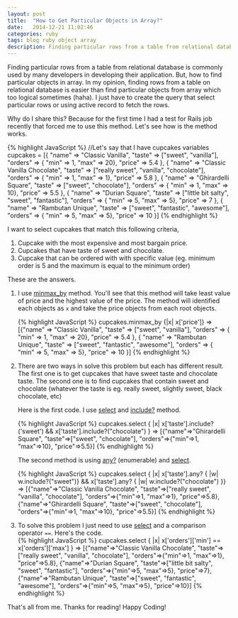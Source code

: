 ```yaml
---
layout: post
title:  "How to Get Particular Objects in Array?"
date:   2014-12-21 11:02:46
categories: ruby
tags: blog ruby object array 
description: Finding particular rows from a table from relational database is commonly used by many developers in developing their application. But, how to find particular objects in array. In my opinion, finding rows from a table on relational database is easier than find particular objects from array which too logical sometimes (haha). I just have to create the query that select particular rows or using active record to fetch the rows.
---
```

Finding particular rows from a table from relational database is commonly used by many developers in developing their application. But, how to find particular objects in array. In my opinion, finding rows from a table on relational database is easier than find particular objects from array which too logical sometimes (haha). I just have to create the query that select particular rows or using active record to fetch the rows. <!--more-->

Why do I share this? Because for the first time I had a test for Rails job recently that forced me to use this method. Let's see how is the method works.

{% highlight JavaScript %}
//Let's say that I have cupcakes variables
cupcakes = [{
  "name" => "Classic Vanilla",
  "taste" => ["sweet", "vanilla"],
  "orders" => { "min" => 1, "max" => 20},
  "price" => 5.4
},
{
  "name" => "Classic Vanilla Chocolate",
  "taste" => ["really sweet", "vanilla", "chocolate"],
  "orders" => { "min" => 1, "max" => 1},
  "price" => 5.8
},
{
  "name" => "Ghirardelli Square",
  "taste" => ["sweet", "chocolate"],
  "orders" => { "min" => 1, "max" => 10},
  "price" => 5.5
},
{
  "name" => "Durian Square",
  "taste" => ["little bit salty", "sweet", "fantastic"],
  "orders" => { "min" => 5, "max" => 5},
  "price" => 7
},
{
  "name" => "Rambutan Unique",
  "taste" => ["sweet", "fantastic", "awesome"],
  "orders" => { "min" => 5, "max" => 5},
  "price" => 10
}]
{% endhighlight %}

I want to select cupcakes that match this following criteria,

1. Cupcake with the most expensive and most bargain price.
2. Cupcakes that have taste of sweet and chocolate.
3. Cupcake that can be ordered with with specific value (eg. minimum order is 5 and the maximum is equal to the minimum order)

These are the answers.
<ol>
<li> I use <a href="http://apidock.com/ruby/Enumerable/minmax_by" target="_blank">minmax_by</a> method. You'll see that this method will take least value of price and the highest value of the price. The method will identified each objects as <code>x</code> and take the price objects from each root objects.</li>

{% highlight JavaScript %}
    cupcakes.minmax_by {|x| x['price']}
    => [{"name" => "Classic Vanilla",
      "taste" => ["sweet", "vanilla"],
      "orders" => { "min" => 1, "max" => 20},
      "price" => 5.4
    },
    {
      "name" => "Rambutan Unique",
      "taste" => ["sweet", "fantastic", "awesome"],
      "orders" => { "min" => 5, "max" => 5},
      "price" => 10 }]
{% endhighlight %}

<li>There are two ways in solve this problem but each has different result. The first one is to get cupcakes that have sweet taste and chocolate taste. The second one is to find cupcakes that contain sweet and chocolate (whatever the taste is eg. really sweet, slightly sweet, black chocolate, etc)</li>

Here is the first code. I use <a href="http://www.ruby-doc.org/core-2.1.5/Array.html#method-i-select" target="_blank">select</a> and <a href="http://www.ruby-doc.org/core-2.1.5/Array.html#method-i-include-3F" target="_blank">include?</a> method.

{% highlight JavaScript %}
cupcakes.select { |x| x['taste'].include?('sweet') && x['taste'].include?("chocolate") }
=> [{"name"=>"Ghirardelli Square", 
"taste"=>["sweet", "chocolate"], 
"orders"=>{"min"=>1, "max"=>10}, 
"price"=>5.5}] 
{% endhighlight %}

The second method is using <a href="http://ruby-doc.org/core-2.1.5/Enumerable.html#method-i-any-3F">any?</a> (enumerable) and <a href="http://www.ruby-doc.org/core-2.1.5/Array.html#method-i-select" target="_blank">select</a>.

{% highlight JavaScript %}
cupcakes.select { |x| x['taste'].any? { |w| w.include?("sweet")} && 
x['taste'].any? { |w| w.include?("chocolate") }}
=> [{"name"=>"Classic Vanilla Chocolate", 
"taste"=>["really sweet", "vanilla", "chocolate"], 
"orders"=>{"min"=>1, "max"=>1}, 
"price"=>5.8}, 
{"name"=>"Ghirardelli Square", 
"taste"=>["sweet", "chocolate"], 
"orders"=>{"min"=>1, "max"=>10},
"price"=>5.5}] 
{% endhighlight %}

<li>To solve this problem I just need to use <a href="http://www.ruby-doc.org/core-2.1.5/Array.html#method-i-select" target="_blank">select</a> and a comparison operator <code>==</code>. Here's the code.</li>
{% highlight JavaScript %}
cupcakes.select { |x| x['orders']['min'] == x['orders']['max'] }
=> [{"name"=>"Classic Vanilla Chocolate", 
"taste"=>["really sweet", "vanilla", "chocolate"], 
"orders"=>{"min"=>1, "max"=>1}, 
"price"=>5.8}, 
{"name"=>"Durian Square", 
"taste"=>["little bit salty", "sweet", "fantastic"], 
"orders"=>{"min"=>5, "max"=>5}, "price"=>7}, 
{"name"=>"Rambutan Unique", 
"taste"=>["sweet", "fantastic", "awesome"], 
"orders"=>{"min"=>5, "max"=>5}, 
"price"=>10}] 
{% endhighlight %}
</ol>

That's all from me. Thanks for reading! Happy Coding!

